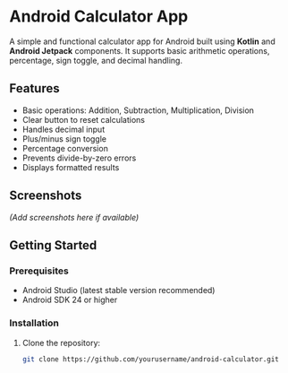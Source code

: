 # Android Calculator App

A simple and functional calculator app for Android built using **Kotlin** and **Android Jetpack** components. It supports basic arithmetic operations, percentage, sign toggle, and decimal handling.

## Features

- Basic operations: Addition, Subtraction, Multiplication, Division
- Clear button to reset calculations
- Handles decimal input
- Plus/minus sign toggle
- Percentage conversion
- Prevents divide-by-zero errors
- Displays formatted results

## Screenshots

*(Add screenshots here if available)*

## Getting Started

### Prerequisites

- Android Studio (latest stable version recommended)
- Android SDK 24 or higher

### Installation

1. Clone the repository:

   ```bash
   git clone https://github.com/yourusername/android-calculator.git

